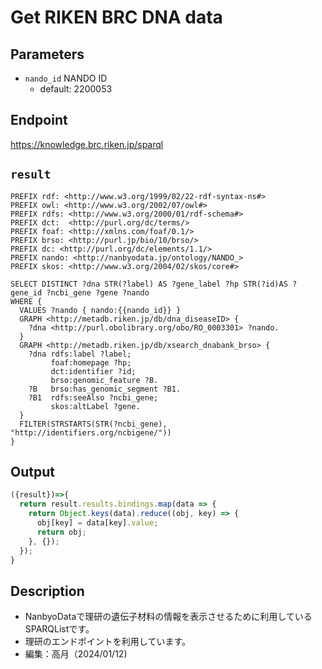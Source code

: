 # Get RIKEN BRC DNA data

## Parameters

* `nando_id` NANDO ID
  * default: 2200053 

## Endpoint

https://knowledge.brc.riken.jp/sparql

## `result` 
```sparql
PREFIX rdf: <http://www.w3.org/1999/02/22-rdf-syntax-ns#>
PREFIX owl: <http://www.w3.org/2002/07/owl#>
PREFIX rdfs: <http://www.w3.org/2000/01/rdf-schema#>
PREFIX dct:  <http://purl.org/dc/terms/>
PREFIX foaf: <http://xmlns.com/foaf/0.1/>
PREFIX brso: <http://purl.jp/bio/10/brso/>
PREFIX dc: <http://purl.org/dc/elements/1.1/>
PREFIX nando: <http://nanbyodata.jp/ontology/NANDO_>
PREFIX skos: <http://www.w3.org/2004/02/skos/core#>

SELECT DISTINCT ?dna STR(?label) AS ?gene_label ?hp STR(?id)AS ?gene_id ?ncbi_gene ?gene ?nando
WHERE {
  VALUES ?nando { nando:{{nando_id}} }
  GRAPH <http://metadb.riken.jp/db/dna_diseaseID> {
    ?dna <http://purl.obolibrary.org/obo/RO_0003301> ?nando.
  }
  GRAPH <http://metadb.riken.jp/db/xsearch_dnabank_brso> {
    ?dna rdfs:label ?label;
         foaf:homepage ?hp;
         dct:identifier ?id;
         brso:genomic_feature ?B.
    ?B   brso:has_genomic_segment ?B1.
    ?B1  rdfs:seeAlso ?ncbi_gene;
         skos:altLabel ?gene.
  }
  FILTER(STRSTARTS(STR(?ncbi_gene), "http://identifiers.org/ncbigene/"))
}

```

## Output
```javascript
({result})=>{ 
  return result.results.bindings.map(data => {
    return Object.keys(data).reduce((obj, key) => {
      obj[key] = data[key].value;
      return obj;
    }, {});
  });
}
```

## Description
- NanbyoDataで理研の遺伝子材料の情報を表示させるために利用しているSPARQListです。
- 理研のエンドポイントを利用しています。
- 編集：高月（2024/01/12)